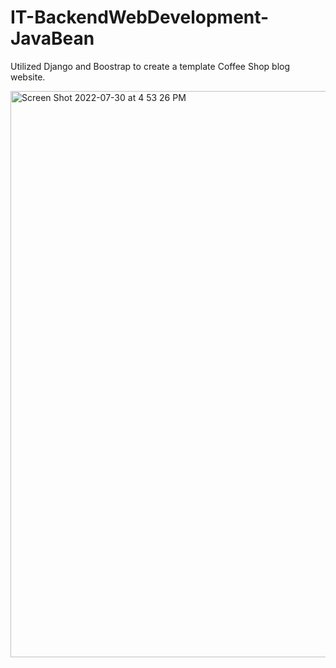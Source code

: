 # IT-BackendWebDevelopment-JavaBean

Utilized Django and Boostrap to create a template Coffee Shop blog website.

<img width="906" alt="Screen Shot 2022-07-30 at 4 53 26 PM" src="https://user-images.githubusercontent.com/52668142/181998252-1328fe03-7b4d-4830-b31f-d2618efc51e3.png">
